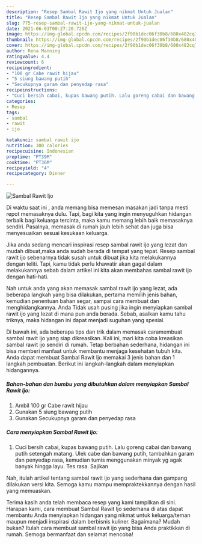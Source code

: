 ```yaml
---
description: "Resep Sambal Rawit Ijo yang nikmat Untuk Jualan"
title: "Resep Sambal Rawit Ijo yang nikmat Untuk Jualan"
slug: 775-resep-sambal-rawit-ijo-yang-nikmat-untuk-jualan
date: 2021-06-03T00:27:20.726Z
image: https://img-global.cpcdn.com/recipes/2f90b1dec06f30b8/680x482cq70/sambal-rawit-ijo-foto-resep-utama.jpg
thumbnail: https://img-global.cpcdn.com/recipes/2f90b1dec06f30b8/680x482cq70/sambal-rawit-ijo-foto-resep-utama.jpg
cover: https://img-global.cpcdn.com/recipes/2f90b1dec06f30b8/680x482cq70/sambal-rawit-ijo-foto-resep-utama.jpg
author: Rena Manning
ratingvalue: 4.4
reviewcount: 6
recipeingredient:
- "100 gr Cabe rawit hijau"
- "5 siung bawang putih"
- "Secukupnya garam dan penyedap rasa"
recipeinstructions:
- "Cuci bersih cabai, kupas bawang putih. Lalu goreng cabai dan bawang putih setengah matang. Ulek cabe dan bawang putih, tambahkan garam dan penyedap rasa, kemudian tumis menggunakan minyak yg agak banyak hingga layu. Tes rasa. Sajikan"
categories:
- Resep
tags:
- sambal
- rawit
- ijo

katakunci: sambal rawit ijo 
nutrition: 300 calories
recipecuisine: Indonesian
preptime: "PT39M"
cooktime: "PT36M"
recipeyield: "4"
recipecategory: Dinner

---
```



![Sambal Rawit Ijo](https://img-global.cpcdn.com/recipes/2f90b1dec06f30b8/680x482cq70/sambal-rawit-ijo-foto-resep-utama.jpg)

Di waktu  saat ini , anda memang bisa memesan masakan jadi tanpa mesti repot memasaknya dulu. Tapi, bagi kita yang ingin menyuguhkan hidangan terbaik bagi keluarga tercinta, maka kamu memang lebih baik memasaknya sendiri. Pasalnya, memasak di rumah jauh lebih sehat dan juga bisa menyesuaikan sesuai kesukaan keluarga.

Jika anda sedang mencari inspirasi resep sambal rawit ijo yang lezat dan mudah dibuat,maka anda sudah berada di tempat yang tepat. Resep sambal rawit ijo  sebenarnya tidak susah untuk dibuat jika kita melakukannya dengan teliti. Tapi, kamu tidak perlu khawatir akan gagal dalam melakukannya 
sebab dalam artikel ini kita akan membahas sambal rawit ijo dengan hati-hati.  



Nah untuk anda yang akan memasak sambal rawit ijo yang lezat, ada beberapa langkah yang bisa dilakukan, pertama memilih jenis bahan, kemudian penentuan bahan segar, sampai cara membuat dan menghidangkannya. Anda Tidak usah pusing jika ingin menyiapkan sambal rawit ijo yang lezat di mana pun anda berada. Sebab, asalkan kamu  tahu triknya, maka hidangan ini dapat menjadi suguhan yang spesial.

Di bawah ini, ada beberapa tips dan trik dalam memasak caramembuat sambal rawit ijo yang siap dikreasikan. Kali ini, mari kita coba kreasikan sambal rawit ijo sendiri di rumah. Tetap berbahan sederhana, hidangan ini bisa memberi manfaat untuk membantu menjaga kesehatan tubuh kita. Anda dapat membuat Sambal Rawit Ijo memakai 3 jenis bahan dan 1 langkah pembuatan. Berikut ini langkah-langkah dalam menyiapkan hidangannya.

<!--inarticleads1-->

##### Bahan-bahan dan bumbu yang dibutuhkan dalam menyiapkan Sambal Rawit Ijo:

1. Ambil 100 gr Cabe rawit hijau
1. Gunakan 5 siung bawang putih
1. Gunakan Secukupnya garam dan penyedap rasa




<!--inarticleads2-->

##### Cara menyiapkan Sambal Rawit Ijo:

1. Cuci bersih cabai, kupas bawang putih. Lalu goreng cabai dan bawang putih setengah matang. Ulek cabe dan bawang putih, tambahkan garam dan penyedap rasa, kemudian tumis menggunakan minyak yg agak banyak hingga layu. Tes rasa. Sajikan




Nah, itulah artikel tentang  sambal rawit ijo  yang sederhana dan gampang dilakukan versi kita. Semoga kamu mampu mempraktekkannya dengan hasil yang memuaskan. 

Terima kasih anda telah membaca resep yang kami tampilkan di sini. Harapan kami, cara membuat  Sambal Rawit Ijo sederhana di atas dapat membantu Anda menyiapkan hidangan yang nikmat untuk keluarga/teman maupun menjadi inspirasi dalam berbisnis kuliner. Bagaimana? Mudah bukan? Itulah cara membuat sambal rawit ijo yang bisa Anda praktikkan di rumah. Semoga bermanfaat dan selamat mencoba!

